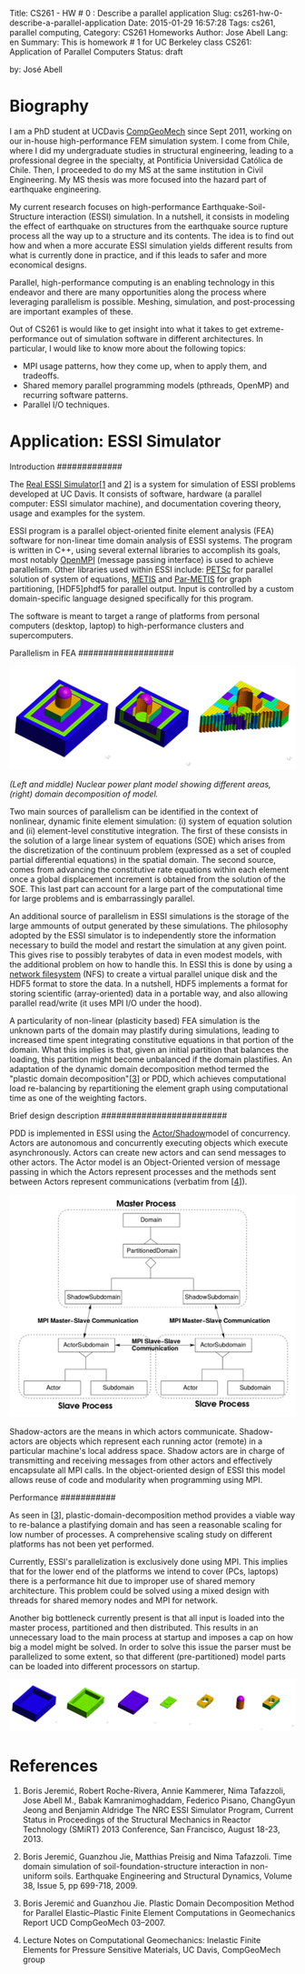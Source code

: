 Title: CS261 - HW # 0 : Describe a parallel application
Slug: cs261-hw-0-describe-a-parallel-application
Date: 2015-01-29 16:57:28
Tags: cs261, parallel computing, 
Category: CS261 Homeworks
Author: Jose Abell
Lang: en
Summary: This is homework # 1 for UC Berkeley class CS261: Application of Parallel Computers
Status: draft

by: José Abell

Biography
==========

I am a PhD student at UCDavis [CompGeoMech][CompGeoMech] since Sept 2011, working on our in-house high-performance FEM simulation system. I come from Chile, where I did my undergraduate studies in structural engineering, leading to a professional degree in the specialty, at Pontificia Universidad Católica de Chile. Then, I proceeded to do my MS at the same institution in Civil Engineering. My MS thesis was more focused into the hazard part of earthquake engineering. 

My current research focuses on high-performance Earthquake-Soil-Structure interaction (ESSI) simulation. In a nutshell, it consists in modeling the effect of earthquake on structures from the earthquake source rupture process all the way up to a structure and its contents. The idea is to find out how and when a more accurate ESSI simulation yields different results from what is currently done in practice, and if this leads to safer and more economical designs. 

Parallel, high-performance computing is an enabling technology in this endeavor and there are many opportunities along the process where leveraging parallelism is possible. Meshing, simulation, and post-processing are important examples of these. 

Out of CS261 is would like to get insight into what it takes to get extreme-performance out of simulation software in different architectures. In particular, I would like to know more about the following topics:

* MPI usage patterns, how they come up, when to apply them, and tradeoffs.
* Shared memory parallel programming models (pthreads, OpenMP) and recurring software patterns. 
* Parallel I/O techniques. 



Application: ESSI Simulator
=============================

Introduction
#############

The [Real ESSI Simulator][essi][[1](#essiref) and [2](#essiref2)]  is a system for simulation of ESSI problems developed at UC Davis. It consists of software, hardware (a parallel computer: ESSI simulator machine), and documentation covering theory, usage and examples for the system.

ESSI program is a parallel object-oriented finite element analysis (FEA) software for non-linear time domain analysis of ESSI systems. The program is written in C++, using several external libraries to accomplish its goals, most notably [OpenMPI][OpenMPI] (message passing interface) is used to achieve parallelism. Other libraries used within ESSI include: [PETSc][petsc] for parallel solution of system of equations, [METIS][metis] and [Par-METIS][parmetis] for graph partitioning, [HDF5]phdf5 for parallel output. Input is controlled by a custom domain-specific language designed specifically for this program. 

The software is meant to target a range of platforms from personal computers (desktop, laptop) to high-performance clusters and supercomputers. 

Parallelism in FEA
###################

![npp](/images/other/npp.png "Nuclear power plant model and its decomposition.")

*(Left and middle) Nuclear power plant model showing different areas, (right) domain decomposition of model.*

Two main sources of parallelism can be identified in the context of nonlinear, dynamic finite element simulation: (i) system of equation solution and (ii) element-level constitutive integration. The first of these consists in the solution of a large linear system of equations (SOE) which arises from the discretization of the continuum problem (expressed as a set of coupled partial differential equations) in the spatial domain. The second source, comes from advancing the constitutive rate equations within each element once a global displacement increment is obtained from the solution of the SOE. This last part can account for a large part of the computational time for large problems and is embarrassingly parallel.

An additional source of parallelism in ESSI simulations is the storage of the large ammounts of output generated by these simulations. The philosophy adopted by the ESSI simulator is to independently store the information necessary to build the model and restart the simulation at any given point. This gives rise to possibly terabytes of data in even modest models, with the additional problem on how to handle this. In ESSI this is done by using a [network filesystem][nfs] (NFS) to create a virtual parallel unique disk and the HDF5 format to store the data. In a nutshell, HDF5 implements a format for storing scientific (array-oriented) data in a portable way, and also allowing parallel read/write (it uses MPI I/O under the hood).

A particularity of non-linear (plasticity based) FEA simulation is the unknown parts of the domain may plastify during simulations, leading to increased time spent integrating constitutive equations in that portion of the domain. What this implies is that, given an initial partition that balances the loading, this partition might become unbalanced if the domain plastifies. An adaptation of the dynamic domain decomposition method termed the "plastic domain decomposition"[[3](#pdd)] or PDD, which achieves computational load re-balancing by repartitioning the element graph using computational time as one of the weighting factors.

Brief design description
#########################

PDD is implemented in ESSI using the [Actor/Shadow][actor]model of concurrency. Actors are autonomous and concurrently executing objects which execute asynchronously. Actors can create new actors and can  send messages to other actors. The Actor model is an Object-Oriented version of message passing in which the Actors represent processes and the methods sent between Actors represent communications (verbatim from [[4](#lecture_notes)]).

![shadowactor](/images/other/shadowactor.png "Shadow/actor model.")

Shadow-actors are the means in which actors communicate. Shadow-actors are objects which represent each running actor (remote) in a particular machine's local address space. Shadow actors are in charge of transmitting and receiving messages from other actors and effectively encapsulate all MPI calls. In the object-oriented design of ESSI this model allows reuse of code and modularity when programming using MPI. 

Performance
###########

As seen in [[3](#pdd)], plastic-domain-decomposition method provides a viable way to re-balance a plastifying domain and has seen a reasonable scaling for low number of processes. A comprehensive scaling study on different platforms has not been yet performed. 

Currently, ESSI's parallelization is exclusively done using MPI. This implies that for the lower end of the platforms we intend to cover (PCs, laptops) there is a performance hit due to improper use of shared memory architecture. This problem could be solved using a mixed design with threads for shared memory nodes and MPI for network. 

Another big bottleneck currently present is that all input is loaded into the master process, partitioned and then distributed. This results in an unnecessary load to the main process at startup and imposes a cap on how big a model might be solved. In order to solve this issue the parser must be parallelized to some extent, so that different (pre-partitioned) model parts can be loaded into different processors on startup. 



![npp_build](/images/other/npp_build.png "Different physical zones of the NPP.")


References
===========

1. <a id="essiref"></a> Boris Jeremić, Robert Roche-Rivera, Annie Kammerer, Nima Tafazzoli, Jose Abell M., Babak Kamranimoghaddam, Federico Pisano, ChangGyun Jeong and Benjamin Aldridge The NRC ESSI Simulator Program, Current Status in Proceedings of the Structural Mechanics in Reactor Technology (SMiRT) 2013 Conference, San Francisco, August 18-23, 2013.

2. <a id="essiref2"></a> Boris  Jeremić, Guanzhou Jie, Matthias Preisig and Nima Tafazzoli. Time domain simulation of soil-foundation-structure interaction in non-uniform soils. Earthquake Engineering and Structural Dynamics, Volume 38, Issue 5, pp 699-718, 2009.


3. <a id="pdd"></a> Boris Jeremić and Guanzhou Jie. Plastic Domain Decomposition Method for Parallel Elastic–Plastic Finite Element Computations in Geomechanics Report UCD CompGeoMech 03–2007.

4. <a id="lecture_notes"></a> Lecture Notes on Computational Geomechanics: Inelastic Finite Elements for Pressure Sensitive Materials, UC Davis, CompGeoMech group






[CompGeoMech]: http://sokocalo.engr.ucdavis.edu/~jeremic/
[essi]: http://sokocalo.engr.ucdavis.edu/~jeremic/ESSI_Simulator/
[OpenMPI]: www.open-mpi.org/
[petsc]:  http://www.mcs.anl.gov/petsc/
[metis]: http://glaros.dtc.umn.edu/gkhome/metis/metis/overview
[parmetis]: http://glaros.dtc.umn.edu/gkhome/metis/parmetis/overview
[nfs]: http://en.wikipedia.org/wiki/Network_File_System
[actor]: http://en.wikipedia.org/wiki/Actor_model
